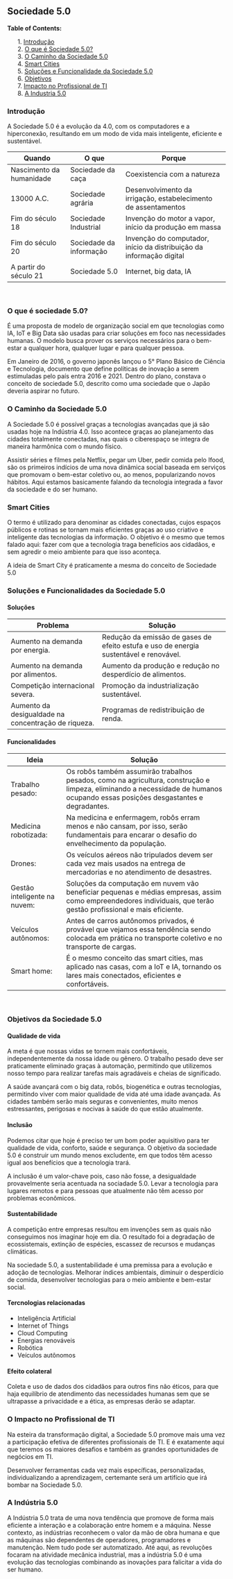<h2>Sociedade 5.0</h2>

**Table of Contents:**<br><ul>
    1. [Introdução](#intro)<br>
    2. [O que é Sociedade 5.0?](#oque)<br>
    3. [O Caminho da Sociedade 5.0](#caminho)<br> 
    4. [Smart Cities](#smartcity)<br>
    5. [Soluções e Funcionalidade da Sociedade 5.0](#solufunc)<br>
    6. [Objetivos](#objetivos)<br>
    7. [Impacto no Profissional de TI](#impacto)<br>
    8. [A Industria 5.0](#industria)<br>

</ul>
<a id="intro"></a>
<h3>Introdução</h3>
<p>A Sociedade 5.0 é a evolução da 4.0, com os computadores e a hiperconexão, resultando em um modo de vida mais inteligente, eficiente e sustentável.</p>

<table>
    <thead>
        <tr>
            <th>Quando</th>
            <th>O que</th>
            <th>Porque</th>
        </tr>
    </thead>
    <tbody>
        <tr>
            <td>Nascimento da humanidade</td>
            <td>Sociedade da caça</td>
            <td>Coexistencia com a natureza</td>
        </tr>
        <tr>
            <td>13000 A.C.</td>
            <td>Sociedade agrária</td>
            <td>Desenvolvimento da irrigação, estabelecimento de assentamentos</td>
        </tr>
        <tr>
            <td>Fim do século 18</td>
            <td>Sociedade Industrial</td>
            <td>Invenção do motor a vapor, início da produção em massa</td>
        </tr>
        <tr>
            <td>Fim do século 20</td>
            <td>Sociedade da informação</td>
            <td>Invenção do computador, início da distribuição da informação digital</td>
        </tr>
        <tr>
            <td>A partir do século 21</td>
            <td>Sociedade 5.0</td>
            <td>Internet, big data, IA</td>
        </tr>
    </tbody>
</table>
<br>
<a id="oque"></a>
<h3>O que é sociedade 5.0?</h3>
<p>É uma proposta de modelo de organização social em que tecnologias como IA, IoT e Big Data são usadas para criar soluções em foco nas necessidades humanas. O modelo busca prover os serviços necessários para o bem-estar a qualquer hora, qualquer lugar e para qualquer pessoa.</p>
<p>Em Janeiro de 2016, o governo japonês lançou o 5° Plano Básico de Ciência e Tecnologia, documento que define políticas de inovação a serem estimuladas pelo país entra 2016 e 2021. Dentro do plano, constava o conceito de sociedade 5.0, descrito como uma sociedade que o Japão deveria aspirar no futuro.</p>

<a id="caminho"></a>
<h3>O Caminho da Sociedade 5.0</h3>
A Sociedade 5.0 é possível graças a tecnologias avançadas que já são usadas hoje na Indústria 4.0. Isso acontece graças ao planejamento das cidades totalmente conectadas, nas quais o ciberespaço se integra de maneira harmônica com o mundo físico.</p>
<p>Assistir séries e filmes pela Netflix, pegar um Uber, pedir comida pelo Ifood, são os primeiros indícios de uma nova dinâmica social baseada em serviços que promovam o bem-estar coletivo ou, ao menos, popularizando novos hábitos. Aqui estamos basicamente falando da tecnologia integrada a favor da sociedade e do ser humano.</p>

<a id="smartcity"></a>
<h3>Smart Cities</h3>
<p>O termo é utilizado para denominar as cidades conectadas, cujos espaços públicos e rotinas se tornam mais eficientes graças ao uso criativo e inteligente das tecnologias da informação. O objetivo é o mesmo que temos falado aqui: fazer com que a tecnologia traga benefícios aos cidadãos, e sem agredir o meio ambiente para que isso aconteça.</p>
<p>A ideia de Smart City é praticamente a mesma do conceito de Sociedade 5.0</p>

<a id="solufunc"></a>
<h3>Soluções e Funcionalidades da Sociedade 5.0</h3>
<h4>Soluções</h4>
<table>
    <thead>
        <tr>
            <th>Problema</th>
            <th>Solução</th>
        </tr>
    </thead>
    <tbody>
        <tr>
            <td>Aumento na demanda por energia.</td>
            <td>Redução da emissão de gases de efeito estufa e uso de energia sustentável e renovável.</td>
        </tr>
        <tr>
            <td>Aumento na demanda por alimentos.</td>
            <td>Aumento da produção e redução no desperdício de alimentos.</td>
        </tr>
        <tr>
            <td>Competição internacional severa.</td>
            <td>Promoção da industrialização sustentável.</td>
        </tr>
        <tr>
            <td>Aumento da desigualdade na concentração de riqueza.</td>
            <td>Programas de redistribuição de renda.</td>
        </tr>
    </tbody>
</table>

<h4>Funcionalidades</h4>
<table>
    <thead>
        <tr>
            <th>Ideia</th>
            <th>Solução</th>
        </tr>
    </thead>
    <tbody>
        <tr>
            <td>Trabalho pesado:</td>
            <td>Os robôs também assumirão trabalhos pesados, como na agricultura, construção e limpeza, eliminando a necessidade de humanos ocupando essas posições desgastantes e degradantes.</td>
        </tr>
        <tr>
            <td>Medicina robotizada:</td>
            <td>Na medicina e enfermagem, robôs erram menos e não cansam, por isso, serão fundamentais para encarar o desafio do envelhecimento da população.</td>
        </tr>
        <tr>
            <td>Drones:</td>
            <td>Os veículos aéreos não tripulados devem ser cada vez mais usados na entrega de mercadorias e no atendimento de desastres.</td>
        </tr>
        <tr>
            <td>Gestão inteligente na nuvem:</td>
            <td>Soluções da computação em nuvem vão beneficiar pequenas e médias empresas, assim como empreendedores individuais, que terão gestão profissional e mais eficiente.</td>
        </tr>
        <tr>
            <td>Veículos autônomos:</td>
            <td>Antes de carros autônomos privados, é provável que vejamos essa tendência sendo colocada em prática no transporte coletivo e no transporte de cargas.</td>
        </tr>
        <tr>
            <td>Smart home:</td>
            <td>É o mesmo conceito das smart cities, mas aplicado nas casas, com a IoT e IA, tornando os lares mais conectados, eficientes e confortáveis.</td>
        </tr>
    </tbody>
</table>
<br>
<a id="objetivos"></a>
<h3>Objetivos da Sociedade 5.0</h3>
<h4>Qualidade de vida</h4>
<p>A meta é que nossas vidas se tornem mais confortáveis, independentemente da nossa idade ou gênero. O trabalho pesado deve ser praticamente eliminado graças à automação, permitindo que utilizemos nosso tempo para realizar tarefas mais agradáveis e cheias de significado.</p>
<p>A saúde avançará com o big data, robôs, biogenética e outras tecnologias, permitindo viver com maior qualidade de vida até uma idade avançada. As cidades também serão mais seguras e convenientes, muito menos estressantes, perigosas e nocivas à saúde do que estão atualmente.</p>
<h4>Inclusão</h4>
<p>Podemos citar que hoje é preciso ter um bom poder aquisitivo para ter qualidade de vida, conforto, saúde e segurança. O objetivo da sociedade 5.0 é construir um mundo menos excludente, em que todos têm acesso igual aos benefícios que a tecnologia trará.</p>
<p>A inclusão é um valor-chave pois, caso não fosse, a desigualdade provavelmente seria acentuada na sociadade 5.0. Levar a tecnologia para lugares remotos e para pessoas que atualmente não têm acesso por problemas econômicos.</p>
<h4>Sustentabilidade</h4>
<p>A competição entre empresas resultou em invenções sem as quais não conseguimos nos imaginar hoje em dia. O resultado foi a degradação de ecossistemais, extinção de espécies, escassez de recursos e mudanças climáticas.</p>
<p>Na sociedade 5.0, a sustentabilidade é uma premissa para a evolução e adoção de tecnologias. Melhorar índices ambientais, diminuir o desperdício de comida, desenvolver tecnologias para o meio ambiente e bem-estar social.</p>
<h4>Tercnologias relacionadas</h4>
<ul>
    <li>Inteligência Artificial</li>
    <li>Internet of Things</li>
    <li>Cloud Computing</li>
    <li>Energias renováveis</li>
    <li>Robótica</li>
    <li>Veículos autônomos</li>
</ul>
<h4>Efeito colateral</h4>
Coleta e uso de dados dos cidadãos para outros fins não éticos, para que haja equilíbrio de atendimento das necessidades humanas sem que se ultrapasse a privacidade e a ética, as empresas derão se adaptar.

<a id="impacto"></a>
<h3>O Impacto no Profissional de TI</h3>
<p>Na esteira da transformação digital, a Sociedade 5.0 promove mais uma vez a participação efetiva de diferentes profissionais de TI. E é exatamente aqui que teremos os maiores desafios e também as grandes oportunidades de negócios em TI.</p>
<p>Desenvolver ferramentas cada vez mais específicas, personalizadas, individualizando a aprendizagem, certemante será um artifício que irá bombar na Sociedade 5.0.</p>

<a id="industria"></a>
<h3>A Indústria 5.0</h3>
<p>A Indústria 5.0 trata de uma nova tendência que promove de forma mais eficiente a interação e a colaboração entre homem e a máquina. Nesse contexto, as indústrias reconhecem o valor da mão de obra humana e que as máquinas são dependentes de operadores, programadores e manutenção. Nem tudo pode ser automatizado. Até aqui, as revoluções focaram na atividade mecânica industrial, mas a indústria 5.0 é uma evolução das tecnologias combinando as inovações para falicitar a vida do ser humano.</p>